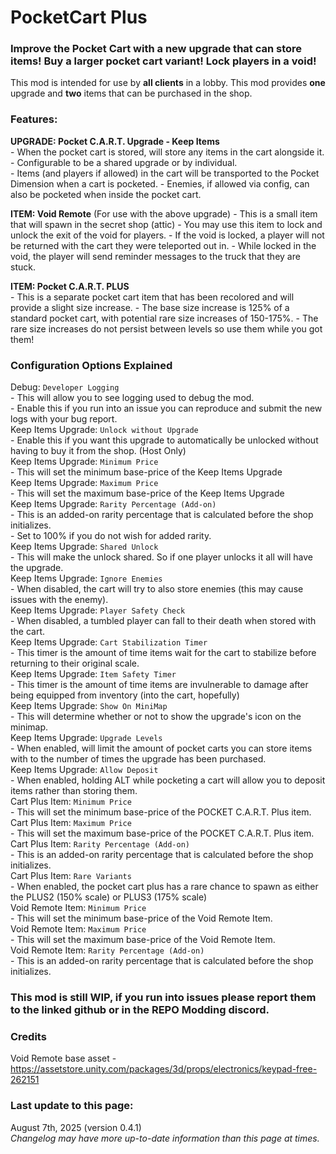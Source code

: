 # PocketCart Plus

### Improve the Pocket Cart with a new upgrade that can store items! Buy a larger pocket cart variant! Lock players in a void! 

This mod is intended for use by **all clients** in a lobby. This mod provides **one** upgrade and **two** items that can be purchased in the shop.

### Features:

**UPGRADE: Pocket C.A.R.T. Upgrade - Keep Items**  
	- When the pocket cart is stored, will store any items in the cart alongside it.  
	- Configurable to be a shared upgrade or by individual.  
    - Items (and players if allowed) in the cart will be transported to the Pocket Dimension when a cart is pocketed.
    - Enemies, if allowed via config, can also be pocketed when inside the pocket cart.  
        
**ITEM: Void Remote**  (For use with the above upgrade)
	- This is a small item that will spawn in the secret shop (attic)
    - You may use this item to lock and unlock the exit of the void for players.
    - If the void is locked, a player will not be returned with the cart they were teleported out in.
    - While locked in the void, the player will send reminder messages to the truck that they are stuck.  
        
**ITEM: Pocket C.A.R.T. PLUS**  
	- This is a separate pocket cart item that has been recolored and will provide a slight size increase.
    - The base size increase is 125% of a standard pocket cart, with potential rare size increases of 150-175%.
    - The rare size increases do not persist between levels so use them while you got them!  

### Configuration Options Explained  

Debug: ``Developer Logging``  
    - This will allow you to see logging used to debug the mod.  
    - Enable this if you run into an issue you can reproduce and submit the new logs with your bug report.  
Keep Items Upgrade: ``Unlock without Upgrade``  
    - Enable this if you want this upgrade to automatically be unlocked without having to buy it from the shop. (Host Only)  
Keep Items Upgrade: ``Minimum Price``  
    - This will set the minimum base-price of the Keep Items Upgrade  
Keep Items Upgrade: ``Maximum Price``  
    - This will set the maximum base-price of the Keep Items Upgrade  
Keep Items Upgrade: ``Rarity Percentage (Add-on)``  
    - This is an added-on rarity percentage that is calculated before the shop initializes.  
    - Set to 100% if you do not wish for added rarity.  
Keep Items Upgrade: ``Shared Unlock``   
    - This will make the unlock shared. So if one player unlocks it all will have the upgrade.  
Keep Items Upgrade: ``Ignore Enemies``  
    - When disabled, the cart will try to also store enemies (this may cause issues with the enemy).  
Keep Items Upgrade: ``Player Safety Check``  
    - When disabled, a tumbled player can fall to their death when stored with the cart.  
Keep Items Upgrade: ``Cart Stabilization Timer``  
    - This timer is the amount of time items wait for the cart to stabilize before returning to their original scale.  
Keep Items Upgrade: ``Item Safety Timer``  
    - This timer is the amount of time items are invulnerable to damage after being equipped from inventory (into the cart, hopefully)  
Keep Items Upgrade: ``Show On MiniMap``  
    - This will determine whether or not to show the upgrade's icon on the minimap.  
Keep Items Upgrade: ``Upgrade Levels``  
    - When enabled, will limit the amount of pocket carts you can store items with to the number of times the upgrade has been purchased.  
Keep Items Upgrade: ``Allow Deposit``  
    - When enabled, holding ALT while pocketing a cart will allow you to deposit items rather than storing them.  
Cart Plus Item: ``Minimum Price``   
    - This will set the minimum base-price of the POCKET C.A.R.T. Plus item.  
Cart Plus Item: ``Maximum Price``  
    - This will set the maximum base-price of the POCKET C.A.R.T. Plus item.   
Cart Plus Item:  ``Rarity Percentage (Add-on)``  
    - This is an added-on rarity percentage that is calculated before the shop initializes.  
Cart Plus Item: ``Rare Variants``  
    - When enabled, the pocket cart plus has a rare chance to spawn as either the PLUS2 (150% scale) or PLUS3 (175% scale)  
Void Remote Item: ``Minimum Price``   
    - This will set the minimum base-price of the Void Remote Item.  
Void Remote Item: ``Maximum Price``  
    - This will set the maximum base-price of the Void Remote Item.   
Void Remote Item:  ``Rarity Percentage (Add-on)``  
    - This is an added-on rarity percentage that is calculated before the shop initializes.  

### This mod is still WIP, if you run into issues please report them to the linked github or in the REPO Modding discord.  

### Credits
Void Remote base asset - https://assetstore.unity.com/packages/3d/props/electronics/keypad-free-262151

### Last update to this page:  
August 7th, 2025 (version 0.4.1)  
*Changelog may have more up-to-date information than this page at times.*